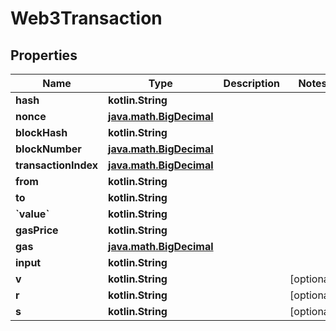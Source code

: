 
# Web3Transaction

## Properties
Name | Type | Description | Notes
------------ | ------------- | ------------- | -------------
**hash** | **kotlin.String** |  | 
**nonce** | [**java.math.BigDecimal**](java.math.BigDecimal.md) |  | 
**blockHash** | **kotlin.String** |  | 
**blockNumber** | [**java.math.BigDecimal**](java.math.BigDecimal.md) |  | 
**transactionIndex** | [**java.math.BigDecimal**](java.math.BigDecimal.md) |  | 
**from** | **kotlin.String** |  | 
**to** | **kotlin.String** |  | 
**&#x60;value&#x60;** | **kotlin.String** |  | 
**gasPrice** | **kotlin.String** |  | 
**gas** | [**java.math.BigDecimal**](java.math.BigDecimal.md) |  | 
**input** | **kotlin.String** |  | 
**v** | **kotlin.String** |  |  [optional]
**r** | **kotlin.String** |  |  [optional]
**s** | **kotlin.String** |  |  [optional]



